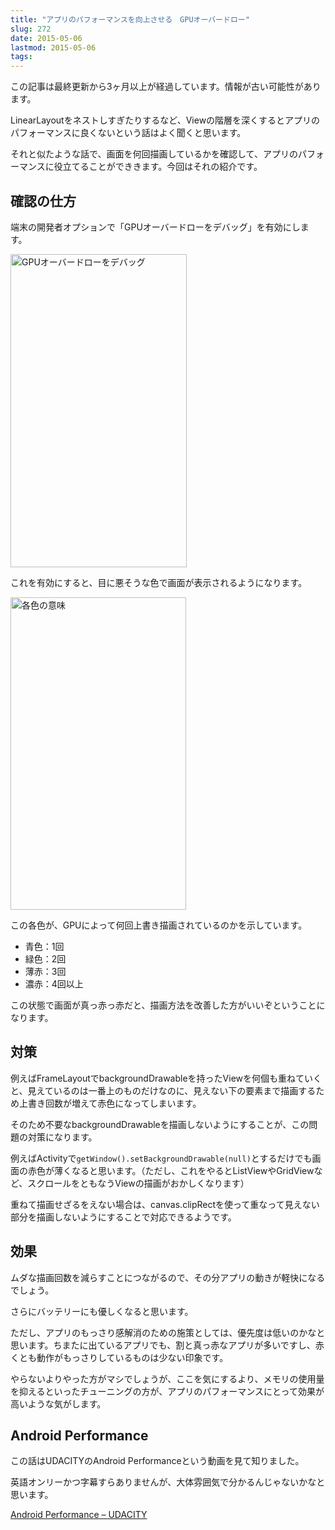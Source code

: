 ```yaml
---
title: "アプリのパフォーマンスを向上させる　GPUオーバードロー"
slug: 272
date: 2015-05-06
lastmod: 2015-05-06
tags: 
---
```


<div id="wppda_alert">この記事は最終更新から3ヶ月以上が経過しています。情報が古い可能性があります。</div><p>LinearLayoutをネストしすぎたりするなど、Viewの階層を深くするとアプリのパフォーマンスに良くないという話はよく聞くと思います。</p>
<p>それと似たような話で、画面を何回描画しているかを確認して、アプリのパフォーマンスに役立てることができきます。今回はそれの紹介です。</p>
<h2>確認の仕方</h2>
<p>端末の開発者オプションで「GPUオーバードローをデバッグ」を有効にします。</p>
<p><img src="https://android.gcreate.jp/wp-content/uploads/2015/05/114a331e0ace77db62f26ce5d7d6cacc.jpg" alt="GPUオーバードローをデバッグ" title="GPUオーバードローをデバッグ.jpg" border="0" width="282" height="501" /></p>
<p>これを有効にすると、目に悪そうな色で画面が表示されるようになります。</p>
<p><img src="https://android.gcreate.jp/wp-content/uploads/2015/05/59476f59c441a8ad7c15b208cd40b20b.jpg" alt="各色の意味" title="各色の意味.jpg" border="0" width="281" height="500" /></p>
<p>この各色が、GPUによって何回上書き描画されているのかを示しています。</p>
<ul>
<li>青色：1回</li>
<li>緑色：2回</li>
<li>薄赤：3回</li>
<li>濃赤：4回以上</li>
</ul>
<p>この状態で画面が真っ赤っ赤だと、描画方法を改善した方がいいぞということになります。</p>
<h2>対策</h2>
<p>例えばFrameLayoutでbackgroundDrawableを持ったViewを何個も重ねていくと、見えているのは一番上のものだけなのに、見えない下の要素まで描画するため上書き回数が増えて赤色になってしまいます。</p>
<p>そのため不要なbackgroundDrawableを描画しないようにすることが、この問題の対策になります。</p>
<p>例えばActivityで<code>getWindow().setBackgroundDrawable(null)</code>とするだけでも画面の赤色が薄くなると思います。（ただし、これをやるとListViewやGridViewなど、スクロールをともなうViewの描画がおかしくなります）</p>
<p>重ねて描画せざるをえない場合は、canvas.clipRectを使って重なって見えない部分を描画しないようにすることで対応できるようです。</p>
<h2>効果</h2>
<p>ムダな描画回数を減らすことにつながるので、その分アプリの動きが軽快になるでしょう。</p>
<p>さらにバッテリーにも優しくなると思います。</p>
<p>ただし、アプリのもっさり感解消のための施策としては、優先度は低いのかなと思います。ちまたに出ているアプリでも、割と真っ赤なアプリが多いですし、赤くとも動作がもっさりしているものは少ない印象です。</p>
<p>やらないよりやった方がマシでしょうが、ここを気にするより、メモリの使用量を抑えるといったチューニングの方が、アプリのパフォーマンスにとって効果が高いような気がします。</p>
<h2>Android Performance</h2>
<p>この話はUDACITYのAndroid Performanceという動画を見て知りました。</p>
<p>英語オンリーかつ字幕すらありませんが、大体雰囲気で分かるんじゃないかなと思います。</p>
<p><a href="https://www.udacity.com/course/viewer#!/c-ud825/l-3753178711/m-3766928782">Android Performance &#8211; UDACITY</a></p>

  